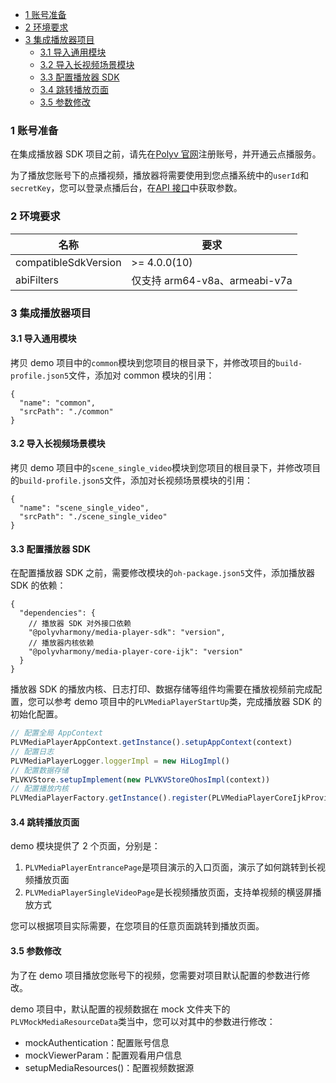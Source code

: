 <!-- START doctoc generated TOC please keep comment here to allow auto update -->
<!-- DON'T EDIT THIS SECTION, INSTEAD RE-RUN doctoc TO UPDATE -->

- [1 账号准备](#1-%E8%B4%A6%E5%8F%B7%E5%87%86%E5%A4%87)
- [2 环境要求](#2-%E7%8E%AF%E5%A2%83%E8%A6%81%E6%B1%82)
- [3 集成播放器项目](#3-%E9%9B%86%E6%88%90%E6%92%AD%E6%94%BE%E5%99%A8%E9%A1%B9%E7%9B%AE)
  - [3.1 导入通用模块](#31-%E5%AF%BC%E5%85%A5%E9%80%9A%E7%94%A8%E6%A8%A1%E5%9D%97)
  - [3.2 导入长视频场景模块](#32-%E5%AF%BC%E5%85%A5%E9%95%BF%E8%A7%86%E9%A2%91%E5%9C%BA%E6%99%AF%E6%A8%A1%E5%9D%97)
  - [3.3 配置播放器 SDK](#33-%E9%85%8D%E7%BD%AE%E6%92%AD%E6%94%BE%E5%99%A8-sdk)
  - [3.4 跳转播放页面](#34-%E8%B7%B3%E8%BD%AC%E6%92%AD%E6%94%BE%E9%A1%B5%E9%9D%A2)
  - [3.5 参数修改](#35-%E5%8F%82%E6%95%B0%E4%BF%AE%E6%94%B9)

<!-- END doctoc generated TOC please keep comment here to allow auto update -->

### 1 账号准备

在集成播放器 SDK 项目之前，请先在[Polyv 官网](http://www.polyv.net/)注册账号，并开通云点播服务。

为了播放您账号下的点播视频，播放器将需要使用到您点播系统中的`userId`和`secretKey`，您可以登录点播后台，在[API 接口](https://my.polyv.net/secure/setting/api)中获取参数。

### 2 环境要求

| 名称                   | 要求                        |
|----------------------|---------------------------|
| compatibleSdkVersion | \>= 4.0.0(10)             |
| abiFilters           | 仅支持 arm64-v8a、armeabi-v7a |

### 3 集成播放器项目

#### 3.1 导入通用模块

拷贝 demo 项目中的`common`模块到您项目的根目录下，并修改项目的`build-profile.json5`文件，添加对 common 模块的引用：

```json5
{
  "name": "common",
  "srcPath": "./common"
}
```

#### 3.2 导入长视频场景模块

拷贝 demo 项目中的`scene_single_video`模块到您项目的根目录下，并修改项目的`build-profile.json5`文件，添加对长视频场景模块的引用：

```json5
{
  "name": "scene_single_video",
  "srcPath": "./scene_single_video"
}
```

#### 3.3 配置播放器 SDK

在配置播放器 SDK 之前，需要修改模块的`oh-package.json5`文件，添加播放器 SDK 的依赖：

```json5
{
  "dependencies": {
    // 播放器 SDK 对外接口依赖
    "@polyvharmony/media-player-sdk": "version",
    // 播放器内核依赖
    "@polyvharmony/media-player-core-ijk": "version"
  }
}
```

播放器 SDK 的播放内核、日志打印、数据存储等组件均需要在播放视频前完成配置，您可以参考 demo 项目中的`PLVMediaPlayerStartUp`类，完成播放器 SDK 的初始化配置。

```ts
// 配置全局 AppContext
PLVMediaPlayerAppContext.getInstance().setupAppContext(context)
// 配置日志
PLVMediaPlayerLogger.loggerImpl = new HiLogImpl()
// 配置数据存储
PLVKVStore.setupImplement(new PLVKVStoreOhosImpl(context))
// 配置播放内核
PLVMediaPlayerFactory.getInstance().register(PLVMediaPlayerCoreIjkProvider.getInstance())
```

#### 3.4 跳转播放页面

demo 模块提供了 2 个页面，分别是：
1. `PLVMediaPlayerEntrancePage`是项目演示的入口页面，演示了如何跳转到长视频播放页面
2. `PLVMediaPlayerSingleVideoPage`是长视频播放页面，支持单视频的横竖屏播放方式

您可以根据项目实际需要，在您项目的任意页面跳转到播放页面。

#### 3.5 参数修改

为了在 demo 项目播放您账号下的视频，您需要对项目默认配置的参数进行修改。

demo 项目中，默认配置的视频数据在 mock 文件夹下的`PLVMockMediaResourceData`类当中，您可以对其中的参数进行修改：
- mockAuthentication：配置账号信息
- mockViewerParam：配置观看用户信息
- setupMediaResources()：配置视频数据源
